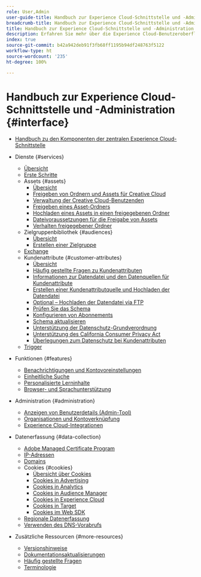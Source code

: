 ```yaml
---
role: User,Admin
user-guide-title: Handbuch zur Experience Cloud-Schnittstelle und -Administration
breadcrumb-title: Handbuch zur Experience Cloud-Schnittstelle und -Administration
title: Handbuch zur Experience Cloud-Schnittstelle und -Administration
description: Erfahren Sie mehr über die Experience Cloud-Benutzeroberfläche und die Voreinstellungen für Benutzerkonten. Erfahren Sie, wie Sie nach Geschäftsobjekten suchen sowie Benutzer und Produkte verwalten. Konfigurieren Sie Kundenattribute, die Zielgruppenbibliothek sowie Cookies und geben Sie Experience Cloud-Assets frei.
index: true
source-git-commit: b42a942deb91f3fb68ff1195b94df248763f5122
workflow-type: ht
source-wordcount: '235'
ht-degree: 100%

---
```



# Handbuch zur Experience Cloud-Schnittstelle und -Administration {#interface}

+ [Handbuch zu den Komponenten der zentralen Experience Cloud-Schnittstelle](experience-cloud.md)

+ Dienste {#services}
   + [Übersicht](services/overview.md)
   + [Erste Schritte](services/getting-started.md)
   + Assets {#assets}
      + [Übersicht](services/assets/experience-cloud-assets.md)
      + [Freigeben von Ordnern und Assets für Creative Cloud](services/assets/creative-cloud.md)
      + [Verwaltung der Creative Cloud-Benutzenden](services/assets/manage-cc-users.md)
      + [Freigeben eines Asset-Ordners](services/assets/share.md)
      + [Hochladen eines Assets in einen freigegebenen Ordner](services/assets/upload.md)
      + [Dateivoraussetzungen für die Freigabe von Assets](services/assets/file-reqs.md)
      + [Verhalten freigegebener Ordner](services/assets/behavior.md)
   + Zielgruppenbibliothek {#audiences}
      + [Übersicht](services/audiences/overview.md)
      + [Erstellen einer Zielgruppe](services/audiences/create.md)
   + [Exchange](services/exchange.md)
   + Kundenattribute {#customer-attributes}
      + [Übersicht](services/customer-attributes/attributes.md)
      + [Häufig gestellte Fragen zu Kundenattributen](services/customer-attributes/faq-crs.md)
      + [Informationen zur Datendatei und den Datenquellen für Kundenattribute](services/customer-attributes/crs-data-file.md)
      + [Erstellen einer Kundenattributquelle und Hochladen der Datendatei](services/customer-attributes/t-crs-usecase.md)
      + [Optional – Hochladen der Datendatei via FTP](services/customer-attributes/t-upload-attributes-ftp.md)
      + [Prüfen Sie das Schema](services/customer-attributes/validate-schema.md)
      + [Konfigurieren von Abonnements](services/customer-attributes/subscription.md)
      + [Schema aktualisieren](services/customer-attributes/t-update-schema.md)
      + [Unterstützung der Datenschutz-Grundverordnung](services/customer-attributes/gdpr.md)
      + [Unterstützung des California Consumer Privacy Act](services/customer-attributes/ccpa.md)
      + [Überlegungen zum Datenschutz bei Kundenattributen](services/customer-attributes/privacy-mac.md)
   + [Trigger](services/triggers.md)

+ Funktionen {#features}
   + [Benachrichtigungen und Kontovoreinstellungen](features/account-preferences.md)
   + [Einheitliche Suche](features/search.md)
   + [Personalisierte Lerninhalte](features/personalized-learning.md)
   + [Browser- und Sprachunterstützung](browser-language.md)

+ Administration {#administration}
   + [Anzeigen von Benutzerdetails (Admin-Tool)](administration/admin-tool-experience-cloud.md)
   + [Organisationen und Kontoverknüpfung](administration/organizations.md)
   + [Experience Cloud-Integrationen](administration/integrations.md)

+ Datenerfassung {#data-collection}
   + [Adobe Managed Certificate Program](data-collection/adobe-managed-cert.md)
   + [IP-Adressen](data-collection/ip-addresses.md)
   + [Domains](data-collection/domains.md)
   + Cookies {#cookies}
      + [Übersicht über Cookies](data-collection/cookies/overview.md)
      + [Cookies in Advertising](data-collection/cookies/advertising.md)
      + [Cookies in Analytics](data-collection/cookies/analytics.md)
      + [Cookies in Audience Manager](data-collection/cookies/audience-manager.md)
      + [Cookies in Experience Cloud](data-collection/cookies/experience-cloud.md)
      + [Cookies in Target](data-collection/cookies/target.md)
      + [Cookies im Web SDK](data-collection/cookies/web-sdk.md)
   + [Regionale Datenerfassung](data-collection/rdc.md)
   + [Verwenden des DNS-Vorabrufs](data-collection/dns-prefetch.md)

+ Zusätzliche Ressourcen {#more-resources}
   + [Versionshinweise](more-resources/release-notes.md)
   + [Dokumentationsaktualisierungen](more-resources/doc-updates.md)
   + [Häufig gestellte Fragen](more-resources/faq.md)
   + [Terminologie](more-resources/terms.md)

